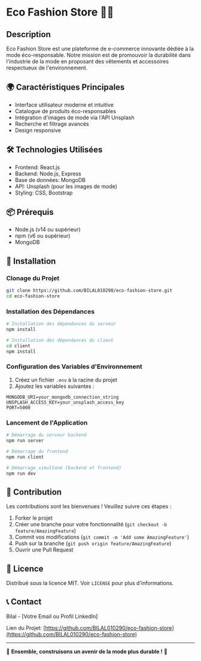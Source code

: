 # Eco Fashion Store 🌿👗

## Description
Eco Fashion Store est une plateforme de e-commerce innovante dédiée à la mode éco-responsable. Notre mission est de promouvoir la durabilité dans l'industrie de la mode en proposant des vêtements et accessoires respectueux de l'environnement.

## 🌍 Caractéristiques Principales
- Interface utilisateur moderne et intuitive
- Catalogue de produits éco-responsables
- Intégration d'images de mode via l'API Unsplash
- Recherche et filtrage avancés
- Design responsive

## 🛠 Technologies Utilisées
- Frontend: React.js
- Backend: Node.js, Express
- Base de données: MongoDB
- API: Unsplash (pour les images de mode)
- Styling: CSS, Bootstrap

## 📦 Prérequis
- Node.js (v14 ou supérieur)
- npm (v6 ou supérieur)
- MongoDB

## 🚀 Installation

### Clonage du Projet
```bash
git clone https://github.com/BILAL010290/eco-fashion-store.git
cd eco-fashion-store
```

### Installation des Dépendances
```bash
# Installation des dépendances du serveur
npm install

# Installation des dépendances du client
cd client
npm install
```

### Configuration des Variables d'Environnement
1. Créez un fichier `.env` à la racine du projet
2. Ajoutez les variables suivantes :
```
MONGODB_URI=your_mongodb_connection_string
UNSPLASH_ACCESS_KEY=your_unsplash_access_key
PORT=5000
```

### Lancement de l'Application
```bash
# Démarrage du serveur backend
npm run server

# Démarrage du frontend
npm run client

# Démarrage simultané (backend et frontend)
npm run dev
```

## 🤝 Contribution
Les contributions sont les bienvenues ! Veuillez suivre ces étapes :
1. Forker le projet
2. Créer une branche pour votre fonctionnalité (`git checkout -b feature/AmazingFeature`)
3. Commit vos modifications (`git commit -m 'Add some AmazingFeature'`)
4. Push sur la branche (`git push origin feature/AmazingFeature`)
5. Ouvrir une Pull Request

## 📄 Licence
Distribué sous la licence MIT. Voir `LICENSE` pour plus d'informations.

## 📞 Contact
Bilal - [Votre Email ou Profil LinkedIn]

Lien du Projet: [https://github.com/BILAL010290/eco-fashion-store](https://github.com/BILAL010290/eco-fashion-store)

---

🌱 **Ensemble, construisons un avenir de la mode plus durable !** 🌱
